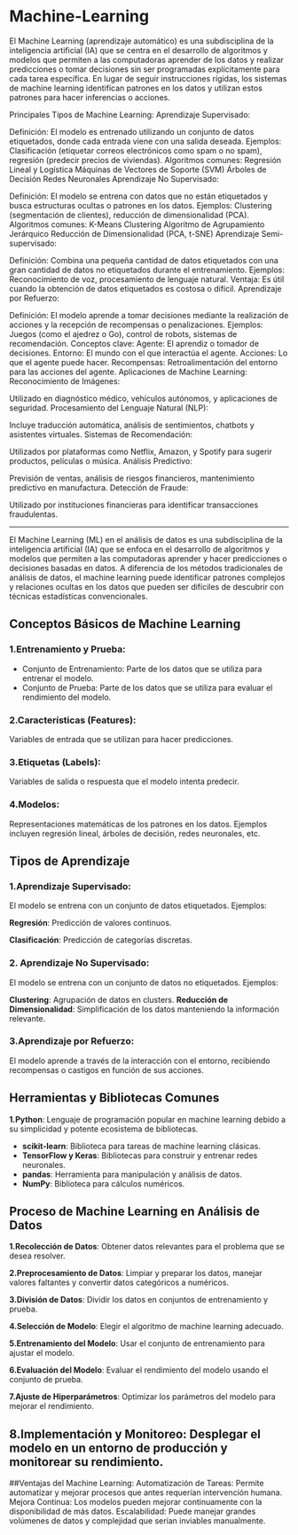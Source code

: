 # Machine-Learning

El Machine Learning (aprendizaje automático) es una subdisciplina de la inteligencia artificial (IA) que se centra en el desarrollo de algoritmos y modelos que permiten a las computadoras aprender de los datos y realizar predicciones o tomar decisiones sin ser programadas explícitamente para cada tarea específica. En lugar de seguir instrucciones rígidas, los sistemas de machine learning identifican patrones en los datos y utilizan estos patrones para hacer inferencias o acciones.


Principales Tipos de Machine Learning:
Aprendizaje Supervisado:

Definición: El modelo es entrenado utilizando un conjunto de datos etiquetados, donde cada entrada viene con una salida deseada.
Ejemplos: Clasificación (etiquetar correos electrónicos como spam o no spam), regresión (predecir precios de viviendas).
Algoritmos comunes:
Regresión Lineal y Logística
Máquinas de Vectores de Soporte (SVM)
Árboles de Decisión
Redes Neuronales
Aprendizaje No Supervisado:

Definición: El modelo se entrena con datos que no están etiquetados y busca estructuras ocultas o patrones en los datos.
Ejemplos: Clustering (segmentación de clientes), reducción de dimensionalidad (PCA).
Algoritmos comunes:
K-Means Clustering
Algoritmo de Agrupamiento Jerárquico
Reducción de Dimensionalidad (PCA, t-SNE)
Aprendizaje Semi-supervisado:

Definición: Combina una pequeña cantidad de datos etiquetados con una gran cantidad de datos no etiquetados durante el entrenamiento.
Ejemplos: Reconocimiento de voz, procesamiento de lenguaje natural.
Ventaja: Es útil cuando la obtención de datos etiquetados es costosa o difícil.
Aprendizaje por Refuerzo:

Definición: El modelo aprende a tomar decisiones mediante la realización de acciones y la recepción de recompensas o penalizaciones.
Ejemplos: Juegos (como el ajedrez o Go), control de robots, sistemas de recomendación.
Conceptos clave:
Agente: El aprendiz o tomador de decisiones.
Entorno: El mundo con el que interactúa el agente.
Acciones: Lo que el agente puede hacer.
Recompensas: Retroalimentación del entorno para las acciones del agente.
Aplicaciones de Machine Learning:
Reconocimiento de Imágenes:

Utilizado en diagnóstico médico, vehículos autónomos, y aplicaciones de seguridad.
Procesamiento del Lenguaje Natural (NLP):

Incluye traducción automática, análisis de sentimientos, chatbots y asistentes virtuales.
Sistemas de Recomendación:

Utilizados por plataformas como Netflix, Amazon, y Spotify para sugerir productos, películas o música.
Análisis Predictivo:

Previsión de ventas, análisis de riesgos financieros, mantenimiento predictivo en manufactura.
Detección de Fraude:

Utilizado por instituciones financieras para identificar transacciones fraudulentas.



-----------------------------------


El Machine Learning (ML) en el análisis de datos es una subdisciplina de la inteligencia artificial (IA) que se enfoca en el desarrollo de algoritmos y modelos que permiten a las computadoras aprender y hacer predicciones o decisiones basadas en datos. A diferencia de los métodos tradicionales de análisis de datos, el machine learning puede identificar patrones complejos y relaciones ocultas en los datos que pueden ser difíciles de descubrir con técnicas estadísticas convencionales.

## Conceptos Básicos de Machine Learning

### 1.Entrenamiento y Prueba:

* Conjunto de Entrenamiento: Parte de los datos que se utiliza para entrenar el modelo.
* Conjunto de Prueba: Parte de los datos que se utiliza para evaluar el rendimiento del modelo.

### 2.Características (Features): 
Variables de entrada que se utilizan para hacer predicciones.

### 3.Etiquetas (Labels): 
Variables de salida o respuesta que el modelo intenta predecir.

### 4.Modelos: 
Representaciones matemáticas de los patrones en los datos. Ejemplos incluyen regresión lineal, árboles de decisión, redes neuronales, etc.


## Tipos de Aprendizaje

### 1.Aprendizaje Supervisado: 
El modelo se entrena con un conjunto de datos etiquetados. Ejemplos:

**Regresión**: Predicción de valores continuos.

**Clasificación**: Predicción de categorías discretas.

### 2. Aprendizaje No Supervisado: 
El modelo se entrena con un conjunto de datos no etiquetados. Ejemplos:

**Clustering**: Agrupación de datos en clusters.
**Reducción de Dimensionalidad**: Simplificación de los datos manteniendo la información relevante.

### 3.Aprendizaje por Refuerzo: 
El modelo aprende a través de la interacción con el entorno, recibiendo recompensas o castigos en función de sus acciones.


## Herramientas y Bibliotecas Comunes

**1.Python**: Lenguaje de programación popular en machine learning debido a su simplicidad y potente ecosistema de bibliotecas.

- **scikit-learn**: Biblioteca para tareas de machine learning clásicas.
- **TensorFlow y Keras**: Bibliotecas para construir y entrenar redes neuronales.
- **pandas**: Herramienta para manipulación y análisis de datos.
- **NumPy**: Biblioteca para cálculos numéricos.


## Proceso de Machine Learning en Análisis de Datos

**1.Recolección de Datos**: Obtener datos relevantes para el problema que se desea resolver.

**2.Preprocesamiento de Datos**: Limpiar y preparar los datos, manejar valores faltantes y convertir datos categóricos a numéricos.

**3.División de Datos**: Dividir los datos en conjuntos de entrenamiento y prueba.

**4.Selección de Modelo**: Elegir el algoritmo de machine learning adecuado.

**5.Entrenamiento del Modelo**: Usar el conjunto de entrenamiento para ajustar el modelo.

**6.Evaluación del Modelo**: Evaluar el rendimiento del modelo usando el conjunto de prueba.

**7.Ajuste de Hiperparámetros**: Optimizar los parámetros del modelo para mejorar el rendimiento.

**8.Implementación y Monitoreo**: Desplegar el modelo en un entorno de producción y monitorear su rendimiento.
----
##Ventajas del Machine Learning:
Automatización de Tareas: Permite automatizar y mejorar procesos que antes requerían intervención humana.
Mejora Continua: Los modelos pueden mejorar continuamente con la disponibilidad de más datos.
Escalabilidad: Puede manejar grandes volúmenes de datos y complejidad que serían inviables manualmente.
